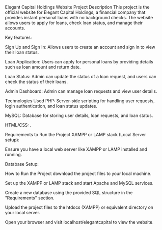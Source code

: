 Elegant Capital Holdings Website
Project Description
This project is the official website for Elegant Capital Holdings, a financial company that provides instant personal loans with no background checks. The website allows users to apply for loans, check loan status, and manage their accounts.

Key features:

Sign Up and Sign In: Allows users to create an account and sign in to view their loan status.

Loan Application: Users can apply for personal loans by providing details such as loan amount and return date.

Loan Status: Admin can update the status of a loan request, and users can check the status of their loans.

Admin Dashboard: Admin can manage loan requests and view user details.

Technologies Used
PHP: Server-side scripting for handling user requests, login authentication, and loan status updates.

MySQL: Database for storing user details, loan requests, and loan status.

HTML/CSS: .

Requirements to Run the Project
XAMPP or LAMP stack (Local Server setup):

Ensure you have a local web server like XAMPP or LAMP installed and running.

Database Setup:

How to Run the Project
 download the project files to your local machine.

Set up the XAMPP or LAMP stack and start Apache and MySQL services.

Create a new database using the provided SQL structure in the "Requirements" section.

Upload the project files to the htdocs (XAMPP) or equivalent directory on your local server.

Open your browser and visit localhost/elegantcapital to view the website.
